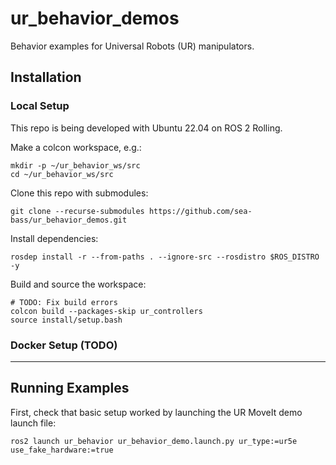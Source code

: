 # ur_behavior_demos
Behavior examples for Universal Robots (UR) manipulators.

## Installation

### Local Setup

This repo is being developed with Ubuntu 22.04 on ROS 2 Rolling.

Make a colcon workspace, e.g.:

```
mkdir -p ~/ur_behavior_ws/src
cd ~/ur_behavior_ws/src
```

Clone this repo with submodules:

```
git clone --recurse-submodules https://github.com/sea-bass/ur_behavior_demos.git
```

Install dependencies:

```
rosdep install -r --from-paths . --ignore-src --rosdistro $ROS_DISTRO -y
```

Build and source the workspace:

```
# TODO: Fix build errors
colcon build --packages-skip ur_controllers
source install/setup.bash
```

### Docker Setup (TODO)

---

## Running Examples

First, check that basic setup worked by launching the UR MoveIt demo launch file:

```
ros2 launch ur_behavior ur_behavior_demo.launch.py ur_type:=ur5e use_fake_hardware:=true
```
